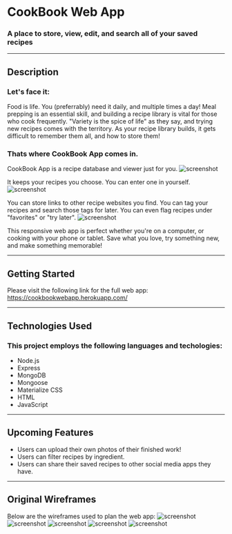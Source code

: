 # CookBook Web App

### A place to store, view, edit, and search all of your saved recipes

---
## Description

### **Let's face it:**
Food is life. You (preferrably) need it daily, and multiple times a day! Meal prepping is an essential skill, and building a recipe library is vital for those who cook frequently. "Variety is the spice of life" as they say, and trying new recipes comes with the territory. As your recipe library builds, it gets difficult to remember them all, and how to store them! 
### **Thats where CookBook App comes in.** 
CookBook App is a recipe database and viewer just for you. 
![screenshot](public/images/CookBook-App-Welcome-Page.png)

It keeps your recipes you choose. You can enter one in yourself. 
![screenshot](public/images/new-recipe.png)

You can store links to other recipe websites you find. You can tag your recipes and search those tags for later. You can even flag recipes under "favorites" or "try later". 
![screenshot](public/images/recipe-viewer.png)

This responsive web app is perfect whether you're on a computer, or cooking with your phone or tablet. Save what you love, try something new, and make something memorable!

---

## Getting Started

Please visit the following link for the full web app: 
https://cookbookwebapp.herokuapp.com/ 

---

## Technologies Used

### This project employs the following languages and techologies: 

- Node.js
- Express
- MongoDB
- Mongoose
- Materialize CSS
- HTML
- JavaScript

---

## Upcoming Features

- Users can upload their own photos of their finished work!
- Users can filter recipes by ingredient. 
- Users can share their saved recipes to other social media apps they have. 

---

## Original Wireframes
Below are the wireframes used to plan the web app: 
![screenshot](public/images/Cookbook_App_Index_Page.png)
![screenshot](public/images/Cookbook_App_Show_Page.png)
![screenshot](public/images/Cookbook_App_Edit_Page.png)
![screenshot](public/images/Cookbook_App_New_Page.png)
![screenshot](public/images/CookBook_App_ERD.png)